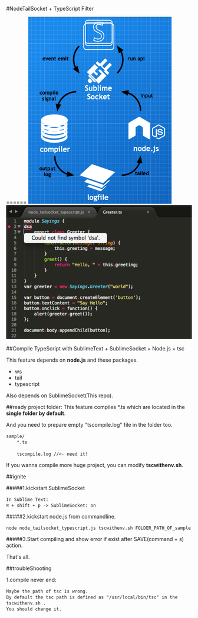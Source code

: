 #NodeTailSocket + TypeScript Filter


======
![SS](/tool/nodeTailSocket/TypeScript/SublimeSocket+NodeTailSocket.png)
![SS](/tool/nodeTailSocket/TypeScript/screenshot.png)

##Compile TypeScript with SublimeText + SublimeSocket + Node.js + tsc


This feature depends on **node.js** and these packages.

* ws
* tail
* typescript

Also depends on SublimeSocket(This repo).


##ready project folder:
This feature compiles *.ts which are located in the **single folder by default**.

And you need to prepare empty "tscompile.log" file in the folder too.

	sample/
		*.ts
		
		tscompile.log //<- need it!
		
If you wanna compile more huge project, you can modify **tscwithenv.sh**.

##ignite

#####1.kickstart SublimeSocket

	In Sublime Text:
	⌘ + shift + p -> SublimeSocket: on


#####2.kickstart node.js from commandline.

	node node_tailsocket_typescript.js tscwithenv.sh FOLDER_PATH_OF_sample
	
	
#####3.Start compiling and show error if exist after SAVE(command + s) action.



That's all.


##troubleShooting

1.compile never end:
	
	Maybe the path of tsc is wrong.
	By default the tsc path is defined as "/usr/local/bin/tsc" in the tscwithenv.sh .
	You should change it.
	
